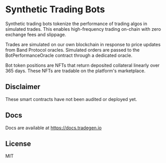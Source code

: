 # Synthetic Trading Bots

Synthetic trading bots tokenize the performance of trading algos in simulated trades. This enables high-frequency trading on-chain with zero exchange fees and slippage.

Trades are simulated on our own blockchain in response to price updates from Band Protocol oracles. Simulated orders are passed to the BotPerformanceOracle contract through a dedicated oracle.

Bot token positions are NFTs that return deposited collateral linearly over 365 days. These NFTs are tradable on the platform's marketplace.

## Disclaimer

These smart contracts have not been audited or deployed yet.

## Docs

Docs are available at https://docs.tradegen.io

## License

MIT
